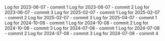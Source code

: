 Log for 2023-06-07 - commit 1
Log for 2023-06-07 - commit 2
Log for 2023-06-07 - commit 3
Log for 2025-02-07 - commit 1
Log for 2025-02-07 - commit 2
Log for 2025-02-07 - commit 3
Log for 2025-04-07 - commit 1
Log for 2024-10-08 - commit 1
Log for 2024-10-08 - commit 2
Log for 2024-10-08 - commit 3
Log for 2024-07-08 - commit 1
Log for 2024-07-08 - commit 2
Log for 2024-07-08 - commit 3
Log for 2024-07-08 - commit 4
